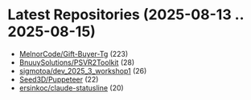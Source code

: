 # Latest Repositories (2025-08-13 .. 2025-08-15)

- [MelnorCode/Gift-Buyer-Tg](https://github.com/MelnorCode/Gift-Buyer-Tg) (223)
- [BnuuySolutions/PSVR2Toolkit](https://github.com/BnuuySolutions/PSVR2Toolkit) (28)
- [sigmotoa/dev_2025_3_workshop1](https://github.com/sigmotoa/dev_2025_3_workshop1) (26)
- [Seed3D/Puppeteer](https://github.com/Seed3D/Puppeteer) (22)
- [ersinkoc/claude-statusline](https://github.com/ersinkoc/claude-statusline) (20)
